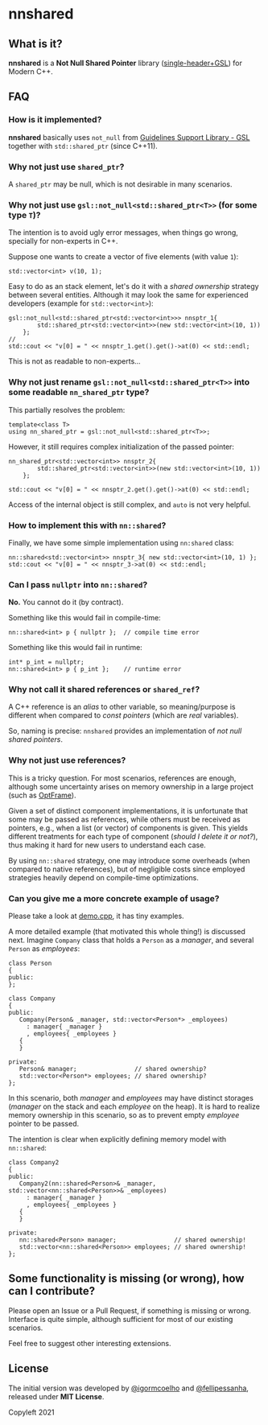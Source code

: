 # nnshared

## What is it?

**nnshared** is a **Not Null Shared Pointer** library ([single-header+GSL](./src/nnshared/shared.hpp)) for Modern C++.

## FAQ

### How is it implemented?

**nnshared** basically uses `not_null` from [Guidelines Support Library - GSL](https://github.com/Microsoft/GSL) together with `std::shared_ptr` (since C++11).

### Why not just use `shared_ptr`?

A `shared_ptr` may be null, which is not desirable in many scenarios.

### Why not just use `gsl::not_null<std::shared_ptr<T>>` (for some type `T`)?

The intention is to avoid ugly error messages, when things go wrong, specially for non-experts in C++.

Suppose one wants to create a vector of five elements (with value `1`):

```
std::vector<int> v(10, 1);
```

Easy to do as an stack element, let's do it with a *shared ownership* strategy between several entities.
Although it may look the same for experienced developers (example for `std::vector<int>`):

```
gsl::not_null<std::shared_ptr<std::vector<int>>> nnsptr_1{
        std::shared_ptr<std::vector<int>>(new std::vector<int>(10, 1))
    };
//
std::cout << "v[0] = " << nnsptr_1.get().get()->at(0) << std::endl;
```

This is not as readable to non-experts...

### Why not just rename `gsl::not_null<std::shared_ptr<T>>` into some readable `nn_shared_ptr` type?

This partially resolves the problem:

```
template<class T>
using nn_shared_ptr = gsl::not_null<std::shared_ptr<T>>;
```

However, it still requires complex initialization of the passed pointer:

```
nn_shared_ptr<std::vector<int>> nnsptr_2{
        std::shared_ptr<std::vector<int>>(new std::vector<int>(10, 1))
    };

std::cout << "v[0] = " << nnsptr_2.get().get()->at(0) << std::endl;
```

Access of the internal object is still complex, and `auto` is not very helpful.

### How to implement this with `nn::shared`?

Finally, we have some simple implementation using `nn:shared` class:

```
nn::shared<std::vector<int>> nnsptr_3{ new std::vector<int>(10, 1) };
std::cout << "v[0] = " << nnsptr_3->at(0) << std::endl;
```

### Can I pass `nullptr` into `nn::shared`?

**No.** You cannot do it (by contract).

Something like this would fail in compile-time:

```
nn::shared<int> p { nullptr };  // compile time error
```

Something like this would fail in runtime:

```
int* p_int = nullptr;
nn::shared<int> p { p_int };    // runtime error
```


### Why not call it shared references or `shared_ref`?

A C++ reference is an *alias* to other variable, so meaning/purpose is different when compared to *const pointers* (which are *real* variables).

So, naming is precise: `nnshared` provides an implementation of *not null shared pointers*.


### Why not just use references?

This is a tricky question. For most scenarios, references are enough, although some uncertainty arises on memory ownership in a large project (such as [OptFrame](https://github.com/optframe/optframe)). 

Given a set of distinct component implementations, it is unfortunate that some may be passed as references, while others must be received as pointers, e.g., when a list (or vector) of components is given. This yields different treatments for each type of component (*should I delete it or not?*), thus making it hard for new users to understand each case.

By using `nn::shared` strategy, one may introduce some overheads (when compared to native references), but of negligible costs since employed strategies heavily depend on compile-time optimizations.

### Can you give me a more concrete example of usage?

Please take a look at [demo.cpp](./demo/demo.cpp), it has tiny examples.

A more detailed example (that motivated this whole thing!) is discussed next.
Imagine `Company` class that holds a `Person` as a *manager*, and several `Person` as *employees*:


```{.cpp}
class Person
{
public:
};

class Company
{
public:
   Company(Person& _manager, std::vector<Person*> _employees)
     : manager{ _manager }
     , employees{ _employees }
   {
   }

private:
   Person& manager;                // shared ownership?
   std::vector<Person*> employees; // shared ownership?
};
```

In this scenario, both *manager* and *employees* may have distinct storages (*manager* on the stack and each *employee* on the heap). It is hard to realize memory ownership in this scenario, so as to prevent empty *employee* pointer to be passed.

The intention is clear when explicitly defining memory model with `nn::shared`:

```
class Company2
{
public:
   Company2(nn::shared<Person>& _manager, std::vector<nn::shared<Person>>& _employees)
     : manager{ _manager }
     , employees{ _employees }
   {
   }

private:
   nn::shared<Person> manager;                // shared ownership!
   std::vector<nn::shared<Person>> employees; // shared ownership!
};
```

## Some functionality is missing (or wrong), how can I contribute?

Please open an Issue or a Pull Request, if something is missing or wrong.
Interface is quite simple, although sufficient for most of our existing scenarios. 

Feel free to suggest other interesting extensions.

## License

The initial version was developed by [@igormcoelho](https://github.com/igormcoelho) and [@fellipessanha](https://github.com/fellipessanha), released under **MIT License**. 

Copyleft 2021
